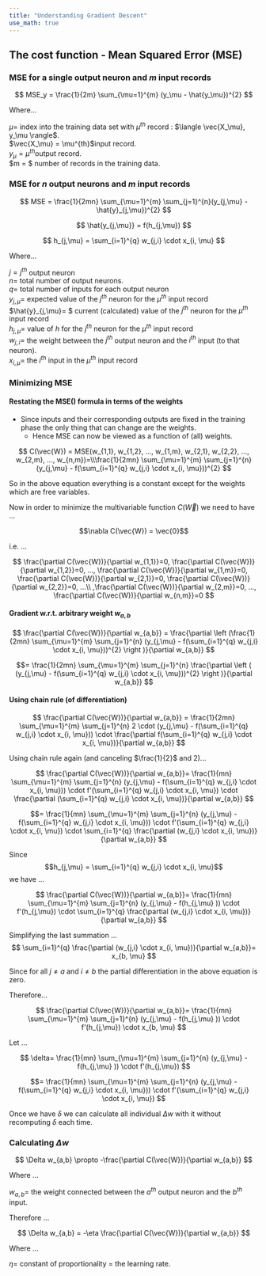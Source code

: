 ```yaml
---
title: "Understanding Gradient Descent"
use_math: true
---
```



## The cost function - Mean Squared Error (MSE)

### MSE for a single output neuron and $m$ input records

$$
  MSE_y = \frac{1}{2m} \sum_{\mu=1}^{m} (y_\mu - \hat{y_\mu})^{2}
$$

Where...

$\mu =$ index into the training data set with $\mu^{th}$ record : $\langle \vec{X_\mu}, y_\mu \rangle$.  
$\vec{X_\mu} = \mu^{th}$input record.  
$y_\mu = \mu^{th}$output record.  
$m = $ number of records in the training data.  

### MSE for $n$ output neurons and $m$ input records

$$
  MSE = \frac{1}{2mn} \sum_{\mu=1}^{m} \sum_{j=1}^{n}(y_{j,\mu} - \hat{y}_{j,\mu})^{2}
$$

$$
\hat{y_{j,\mu}} = f(h_{j,\mu})
$$

$$
h_{j,\mu} = \sum_{i=1}^{q} w_{j,i} \cdot x_{i, \mu}
$$

Where...

$j = j^{th}$ output neuron  
$n=$ total number of output neurons.  
$q=$ total number of inputs for each output neuron  
$y_{j,\mu}=$ expected value of the $j^{th}$ neuron for the $\mu^{th}$ input record  
$\hat{y}\_{j,\mu}= $ current (calculated) value of the $j^{th}$ neuron for the $\mu^{th}$ input record  
$h_{j,\mu}=$ value of $h$ for the $j^{th}$ neuron for the $\mu^{th}$ input record  
$w_{j,i} =$ the weight between the $j^{th}$ output neuron and the $i^{th}$ input (to that neuron).  
$x_{i, \mu}=$ the $i^{th}$ input in the $\mu^{th}$ input record  

### Minimizing MSE

#### Restating the MSE() formula in terms of the weights

* Since inputs and their corresponding outputs are fixed in the training phase the only thing that can change are the weights.
	* Hence MSE can now be viewed as a function of (all) weights.

$$
C(\vec{W}) = MSE(w_{1,1}, w_{1,2}, ..., w_{1,m}, w_{2,1}, w_{2,2}, ..., w_{2,m},  ..., w_{n,m})=\\\frac{1}{2mn} \sum_{\mu=1}^{m} \sum_{j=1}^{n}(y_{j,\mu} - f(\sum_{i=1}^{q} w_{j,i} \cdot x_{i, \mu}))^{2}
$$

So in the above equation everything is a constant except for the weights which are free variables.

Now in order to minimize the multivariable function $C(\vec{W})$ we need to have ...

$$\nabla C(\vec{W}) = \vec{0}$$

i.e. ...

$$
\frac{\partial C(\vec{W})}{\partial w_{1,1}}=0, 
\frac{\partial C(\vec{W})}{\partial w_{1,2}}=0,
..., 
\frac{\partial C(\vec{W})}{\partial w_{1,m}}=0,
\frac{\partial C(\vec{W})}{\partial w_{2,1}}=0,
\frac{\partial C(\vec{W})}{\partial w_{2,2}}=0,
...\\
,\frac{\partial C(\vec{W})}{\partial w_{2,m}}=0,
...,
\frac{\partial C(\vec{W})}{\partial w_{n,m}}=0
$$

#### Gradient w.r.t. arbitrary weight $w_{a,b}$

$$
\frac{\partial C(\vec{W})}{\partial w_{a,b}} =
\frac{\partial \left (\frac{1}{2mn}  
\sum_{\mu=1}^{m} 
\sum_{j=1}^{n}
(y_{j,\mu} - f(\sum_{i=1}^{q} w_{j,i} \cdot x_{i, \mu}))^{2}
\right )}{\partial w_{a,b}}
$$

$$=
\frac{1}{2mn}  
\sum_{\mu=1}^{m} 
\sum_{j=1}^{n}
\frac{\partial \left (
(y_{j,\mu} - f(\sum_{i=1}^{q} w_{j,i} \cdot x_{i, \mu}))^{2}
\right )}{\partial w_{a,b}}
$$

#### Using chain rule (of differentiation)
$$
\frac{\partial C(\vec{W})}{\partial w_{a,b}} =
\frac{1}{2mn}  
\sum_{\mu=1}^{m} 
\sum_{j=1}^{n}
2 \cdot 
(y_{j,\mu} - f(\sum_{i=1}^{q} w_{j,i} \cdot x_{i, \mu})) \cdot 
\frac{\partial f(\sum_{i=1}^{q} w_{j,i} \cdot x_{i, \mu})}{\partial w_{a,b}}
$$

Using chain rule again (and canceling $\frac{1}{2}$ and $2$)...

$$
\frac{\partial C(\vec{W})}{\partial w_{a,b}}=
\frac{1}{mn}  
\sum_{\mu=1}^{m} 
\sum_{j=1}^{n}
(y_{j,\mu} - f(\sum_{i=1}^{q} w_{j,i} \cdot x_{i, \mu})) \cdot 
f'(\sum_{i=1}^{q} w_{j,i} \cdot x_{i, \mu}) \cdot
\frac{\partial (\sum_{i=1}^{q} w_{j,i} \cdot x_{i, \mu})}{\partial w_{a,b}}
$$

$$=
\frac{1}{mn}  
\sum_{\mu=1}^{m} 
\sum_{j=1}^{n}
(y_{j,\mu} - f(\sum_{i=1}^{q} w_{j,i} \cdot x_{i, \mu})) \cdot 
f'(\sum_{i=1}^{q} w_{j,i} \cdot x_{i, \mu}) \cdot
\sum_{i=1}^{q}
\frac{\partial (w_{j,i} \cdot x_{i, \mu})}{\partial w_{a,b}}
$$

Since $$h_{j,\mu} = \sum_{i=1}^{q} w_{j,i} \cdot x_{i, \mu}$$ we have ...

$$
\frac{\partial C(\vec{W})}{\partial w_{a,b}}=
\frac{1}{mn}  
\sum_{\mu=1}^{m} 
\sum_{j=1}^{n}
(y_{j,\mu} - f(h_{j,\mu} )) \cdot 
f'(h_{j,\mu}) \cdot
\sum_{i=1}^{q}
\frac{\partial (w_{j,i} \cdot x_{i, \mu})}{\partial w_{a,b}}
$$

Simplifying the last summation ...
$$
\sum_{i=1}^{q}
\frac{\partial (w_{j,i} \cdot x_{i, \mu})}{\partial w_{a,b}}=
x_{b, \mu}
$$

Since for all $j \neq a$ and $i \neq b$ the partial differentiation in the above equation is zero.

Therefore...

$$
\frac{\partial C(\vec{W})}{\partial w_{a,b}}=
\frac{1}{mn}  
\sum_{\mu=1}^{m} 
\sum_{j=1}^{n}
(y_{j,\mu} - f(h_{j,\mu} )) \cdot 
f'(h_{j,\mu}) \cdot
x_{b, \mu}
$$

Let ...

$$
\delta=
\frac{1}{mn}  
\sum_{\mu=1}^{m} 
\sum_{j=1}^{n}
(y_{j,\mu} - f(h_{j,\mu} )) \cdot 
f'(h_{j,\mu})
$$



$$=
\frac{1}{mn}  
\sum_{\mu=1}^{m} 
\sum_{j=1}^{n}
(y_{j,\mu} - f(\sum_{i=1}^{q} w_{j,i} \cdot x_{i, \mu})) \cdot 
f'(\sum_{i=1}^{q} w_{j,i} \cdot x_{i, \mu})
$$

Once we have $\delta$ we can calculate all individual $\Delta w$ with it without recomputing $\delta$ each time.

### Calculating $\Delta w$

$$
\Delta w_{a,b} \propto -\frac{\partial C(\vec{W})}{\partial w_{a,b}}
$$

Where ...

$w_{a,b}=$ the weight connected between the $a^{th}$ output neuron and the $b^{th}$ input.

Therefore ... 

$$
\Delta w_{a,b} = -\eta \frac{\partial C(\vec{W})}{\partial w_{a,b}}
$$

Where ...

$\eta =$ constant of proportionality = the learning rate.
